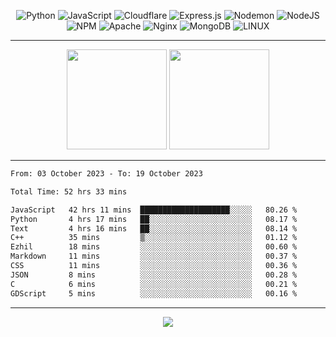 <div align="center">
  
![Python](https://img.shields.io/badge/python-3670A0?style=for-the-badge&logo=python&logoColor=ffdd54) ![JavaScript](https://img.shields.io/badge/javascript-%23323330.svg?style=for-the-badge&logo=javascript&logoColor=%23F7DF1E) ![Cloudflare](https://img.shields.io/badge/Cloudflare-F38020?style=for-the-badge&logo=Cloudflare&logoColor=white) ![Express.js](https://img.shields.io/badge/express.js-%23404d59.svg?style=for-the-badge&logo=express&logoColor=%2361DAFB) ![Nodemon](https://img.shields.io/badge/NODEMON-%23323330.svg?style=for-the-badge&logo=nodemon&logoColor=%BBDEAD) ![NodeJS](https://img.shields.io/badge/node.js-6DA55F?style=for-the-badge&logo=node.js&logoColor=white) ![NPM](https://img.shields.io/badge/NPM-%23CB3837.svg?style=for-the-badge&logo=npm&logoColor=white) ![Apache](https://img.shields.io/badge/apache-%23D42029.svg?style=for-the-badge&logo=apache&logoColor=white) ![Nginx](https://img.shields.io/badge/nginx-%23009639.svg?style=for-the-badge&logo=nginx&logoColor=white) ![MongoDB](https://img.shields.io/badge/MongoDB-%234ea94b.svg?style=for-the-badge&logo=mongodb&logoColor=white) ![LINUX](https://img.shields.io/badge/Linux-FCC624?style=for-the-badge&logo=linux&logoColor=black)

---


<img src="https://github-readme-streak-stats.herokuapp.com/?user=anotherrandomonline&theme=react" height="160"/>
  
<img src="https://github-readme-stats.vercel.app/api?username=anotherrandomonline&show_icons=true&include_all_commits=true&theme=react" height="160"/>
</div>

---

<!--START_SECTION:waka-->

```txt
From: 03 October 2023 - To: 19 October 2023

Total Time: 52 hrs 33 mins

JavaScript   42 hrs 11 mins  ████████████████████░░░░░   80.26 %
Python       4 hrs 17 mins   ██░░░░░░░░░░░░░░░░░░░░░░░   08.17 %
Text         4 hrs 16 mins   ██░░░░░░░░░░░░░░░░░░░░░░░   08.14 %
C++          35 mins         ▒░░░░░░░░░░░░░░░░░░░░░░░░   01.12 %
Ezhil        18 mins         ░░░░░░░░░░░░░░░░░░░░░░░░░   00.60 %
Markdown     11 mins         ░░░░░░░░░░░░░░░░░░░░░░░░░   00.37 %
CSS          11 mins         ░░░░░░░░░░░░░░░░░░░░░░░░░   00.36 %
JSON         8 mins          ░░░░░░░░░░░░░░░░░░░░░░░░░   00.28 %
C            6 mins          ░░░░░░░░░░░░░░░░░░░░░░░░░   00.21 %
GDScript     5 mins          ░░░░░░░░░░░░░░░░░░░░░░░░░   00.16 %
```

<!--END_SECTION:waka-->

---

<div align="center">
  
![](https://github-profile-trophy.vercel.app/?username=anotherrandomonline&theme=darkhub&no-frame=true&no-bg=true&margin-w=4)

</div>
